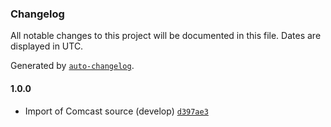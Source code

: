 ### Changelog

All notable changes to this project will be documented in this file. Dates are displayed in UTC.

Generated by [`auto-changelog`](https://github.com/CookPete/auto-changelog).

#### 1.0.0

- Import of Comcast source (develop) [`d397ae3`](https://github.com/rdkcentral/rdke-tv-config/commit/d397ae3d2296dcbbf99ff240504f3470ac9f7761)
